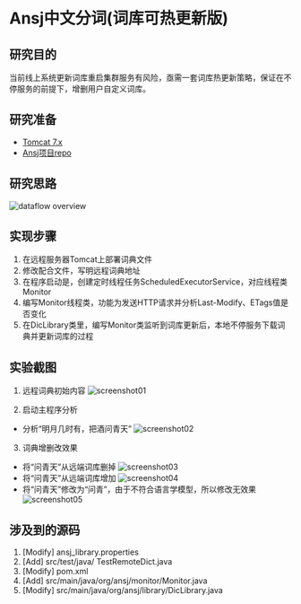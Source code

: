 Ansj中文分词(词库可热更新版)
==============================

## 研究目的
当前线上系统更新词库重启集群服务有风险，亟需一套词库热更新策略，保证在不停服务的前提下，增删用户自定义词库。


## 研究准备
* [Tomcat 7.x](http://tomcat.apache.org/download-70.cgi)
* [Ansj项目repo](https://github.com/NLPchina/ansj_seg)

## 研究思路
![dataflow overview](http://7xlhxb.com1.z0.glb.clouddn.com/dataflow.png)

## 实现步骤
1. 在远程服务器Tomcat上部署词典文件
2. 修改配合文件，写明远程词典地址
3. 在程序启动是，创建定时线程任务ScheduledExecutorService，对应线程类Monitor
4. 编写Monitor线程类，功能为发送HTTP请求并分析Last-Modify、ETags值是否变化
5. 在DicLibrary类里，编写Monitor类监听到词库更新后，本地不停服务下载词典并更新词库的过程

## 实验截图
1. 远程词典初始内容
![screenshot01](http://7xlhxb.com1.z0.glb.clouddn.com/screenshot1.png)

2. 启动主程序分析
* 分析“明月几时有，把酒问青天”
![screenshot02](http://7xlhxb.com1.z0.glb.clouddn.com/screenshot2.png)

3. 词典增删改效果
* 将“问青天”从远端词库删掉
![screenshot03](http://7xlhxb.com1.z0.glb.clouddn.com/screenshot3.png)
* 将“问青天”从远端词库增加
![screenshot04](http://7xlhxb.com1.z0.glb.clouddn.com/screenshot4.png)
* 将“问青天”修改为“问青”，由于不符合语言学模型，所以修改无效果
![screenshot05](http://7xlhxb.com1.z0.glb.clouddn.com/screenshot5.png)

## 涉及到的源码
1. [Modify] ansj_library.properties
2. [Add] src/test/java/ TestRemoteDict.java
3. [Modify] pom.xml
4. [Add] src/main/java/org/ansj/monitor/Monitor.java
5. [Modify] src/main/java/org/ansj/library/DicLibrary.java
